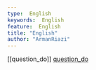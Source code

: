 ```yaml
---
type:  English
keywords:  English
feature:  English
title: "English"
author: "ArmanRiazi"
---
```




[[question_do]]
[question_do](question_do.md)